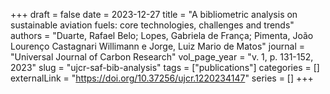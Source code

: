 +++ 
draft = false
date = 2023-12-27
title = "A bibliometric analysis on sustainable aviation fuels: core technologies, challenges and trends"
authors = "Duarte, Rafael Belo; Lopes, Gabriela de França; Pimenta, João Lourenço Castagnari Willimann e Jorge, Luiz Mario de Matos"
journal = "Universal Journal of Carbon Research"
vol_page_year = "v. 1, p. 131-152, 2023"
slug = "ujcr-saf-bib-analysis" 
tags = ["publications"]
categories = []
externalLink = "https://doi.org/10.37256/ujcr.1220234147"
series = []
+++
